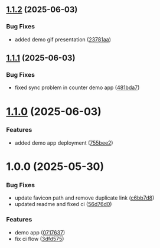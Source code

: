 ## [1.1.2](https://github.com/IdanShalem/react-broadcast-sync/compare/v1.1.1...v1.1.2) (2025-06-03)


### Bug Fixes

* added demo gif presentation ([23781aa](https://github.com/IdanShalem/react-broadcast-sync/commit/23781aa4b61ab30ae9c37fd2b017446bc9cf039e))

## [1.1.1](https://github.com/IdanShalem/react-broadcast-sync/compare/v1.1.0...v1.1.1) (2025-06-03)


### Bug Fixes

* fixed sync problem in counter demo app ([481bda7](https://github.com/IdanShalem/react-broadcast-sync/commit/481bda79f55b3b902861877d4446bc4adaa76941))

# [1.1.0](https://github.com/IdanShalem/react-broadcast-sync/compare/v1.0.0...v1.1.0) (2025-06-03)


### Features

* added demo app deployment ([755bee2](https://github.com/IdanShalem/react-broadcast-sync/commit/755bee2c11bafcaa0653917bae8e288500f6dec6))

# 1.0.0 (2025-05-30)


### Bug Fixes

* update favicon path and remove duplicate link ([c6bb7d8](https://github.com/IdanShalem/react-broadcast-sync/commit/c6bb7d85f09e36eb2e3c5da71485c247bd29ba37))
* updated readme and fixed ci ([56d76d0](https://github.com/IdanShalem/react-broadcast-sync/commit/56d76d0ee342cce9e29968e9fb8b0fe9ee8b89fd))


### Features

* demo app ([0717637](https://github.com/IdanShalem/react-broadcast-sync/commit/07176372544f2c29ad184d8107fc176881397e5b))
* fix ci flow ([3dfd575](https://github.com/IdanShalem/react-broadcast-sync/commit/3dfd575db288b2f1923859ccc2acc3d52de4c70c))
